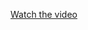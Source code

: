 [Watch the video](https://github.com/username/repository-name/blob/main/path/to/your/WIN_20240926_20_40_16_Pro.mp4)
